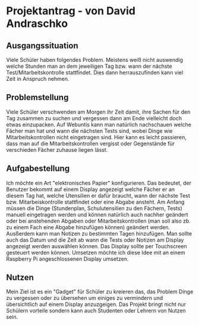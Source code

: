 # Projektantrag - von David Andraschko

## Ausgangssituation

Viele Schüler haben folgendes Problem. Meistens weiß nicht auswendig welche Stunden man an dem jeweiligen Tag bzw. wann der nächste Test/Mitarbeitskontrolle stattfindet. Dies dann herrauszufinden kann viel Zeit in Anspruch nehmen.

## Problemstellung

Viele Schüler verschwenden am Morgen ihr Zeit damit, ihre Sachen für den Tag zusammen zu suchen und vergessen dann am Ende vielleicht doch etwas einzupacken. Auf Webuntis kann man natürlich nachschauen welche Fächer man hat und wann die nächsten Tests sind, wobei Dinge wie Mitarbeitskontrollen nicht eingetragen sind. Hier kann es leicht passieren, dass man auf die Mitarbeitskontrollen vergisst oder Gegenstände für verschieden Fächer zuhause liegen lässt.

## Aufgabestellung

Ich möchte ein Art "elektronisches Papier" konfigurieren. Das bedeutet, der Benutzer bekommt auf einem Display angezeigt welche Fächer er an diesem Tag hat, welche Utensilien er dafür braucht, wann der nächste Test bzw. Mitarbeiskontrolle stattfindet oder eine Abgabe ansteht. Am Anfang müssen die Dinge (Stundenplan, Schulutensilien zu den Fächern, Tests) manuell eingetragen werden und können natürlich auch nachher geändert oder bei anstehenden Abgaben oder Mitarbeitskontrollen (man soll also zb. zu einem Fach eine Abgabe hinzufügen können) geändert werden. Ausßerdem kann man Notizen zu bestimmten Tagen hinzufügen. Man sollte auch das Datum und die Zeit ab wann die Tests oder Notizen am Display angezeigt werden auswählen können. Das Display sollte per Touchscreen gesteuert werden können. Umsetzen möchte ich diese Idee mit an einem Raspberry Pi angeschlossenen Display umsetzen.

## Nutzen

Mein Ziel ist es ein "Gadget" für Schüler zu kreieren das, das Problem Dinge zu vergessen oder zu übersehen um einiges zu vermindern und übersichtlich auf einem Display anzuzgeigen. Das Projekt bringt nicht nur Schülern vorteile sondern kann auch Studenten oder Lehrern von Nutzen sein.
